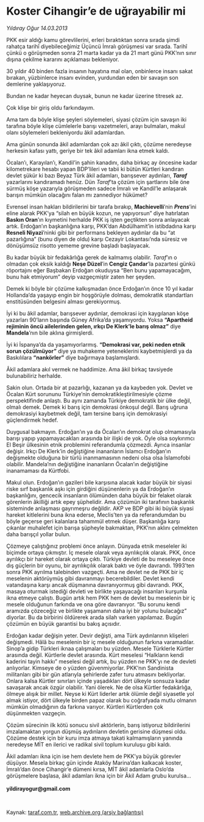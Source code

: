 # Koster Cihangir’e de uğrayabilir mi

*Yıldıray Oğur 14.03.2013*

<div class="yazi"><p>PKK esir aldığı kamu görevlilerini, erleri bıraktıktan sonra sırada şimdi rahatça tarihî diyebileceğimiz Üçüncü İmralı görüşmesi var sırada. Tarihî çünkü o görüşmeden sonra 21 marta kadar ya da 21 mart günü PKK’nın sınır dışına çekilme kararını açıklaması bekleniyor. </p>
<p>30 yıldır 40 binden fazla insanın hayatına mal olan, onbinlerce insanı sakat bırakan, yüzbinlerce insanı evinden, yurdundan eden bir savaşın son demlerine yaklaşıyoruz. </p>
<p>Bundan ne kadar heyecan duysak, bunun ne kadar üzerine titresek az. </p>
<p>Çok klişe bir giriş oldu farkındayım.</p>
<p>Ama tam da böyle klişe şeyleri söylemeleri, siyasi çözüm için savaşın iki tarafına böyle klişe cümlelerle barışı vazetmeleri, arayı bulmaları, makul olanı söylemeleri bekleniyordu âkil adamlardan.</p>
<p>Ama günün sonunda âkil adamlardan çok azı âkil çıktı, çözüme neredeyse herkesin kafası yattı, geriye bir tek âkil adamları ikna etmek kaldı. </p>
<p>Öcalan’ı, Karayılan’ı, Kandil’in şahin kanadını, daha birkaç ay öncesine kadar kilometrekare hesabı yapan BDP’lileri ve tabii ki bütün Kürtleri kandıran devlet şükür ki bazı Beyaz Türk âkil adamları, barışsever aydınları, <b><i>Taraf</i></b> yazarlarını kandıramadı henüz. Dün <i>Taraf</i>’ta çözüm için şartlarını bile öne sürmüş köşe yazarıyla görüşmeden sadece İmralı ve Kandil’le anlaşarak barışın mümkün olacağını falan mı zannediyor hükümet? </p>
<p>Evrensel insan hakları bildirilerini bir tarafa bırakıp, <b>Machievelli</b>’nin <b><i>Prens</i></b>’ini eline alarak PKK’ya “silah en büyük kozun, ne yapıyorsun” diye hatırlatan <b>Baskın Oran</b>’ın kıymetini herhalde PKK iş işten geçtikten sonra anlayacak artık. Erdoğan’ın başkanlığına karşı, PKK’dan Abdülhamit’in istibdadına karşı <b>Resneli Niyazi</b>’ninki gibi bir performans bekleyen aydınlar da bu “at pazarlığına” (bunu diyen de oldu) karşı Cezayir Lokantası’nda süresiz ve dönüşümsüz risotto yememe grevine başladı başlayacak. </p>
<p>Bu kadar büyük bir fedakârlığa gerek de kalmamış olabilir. <i>Taraf</i>’ın o olmadan çok eksik kaldığı <b>Neşe Düzel</b>’in <b>Cengiz Çandar</b>’la pazartesi günkü röportajını eğer Başbakan Erdoğan okuduysa “Ben bunu yapamayacağım, bunu hak etmiyorum” deyip vazgeçmiştir zaten her şeyden.</p>
<p>Demek ki böyle bir çözüme kalkışmadan önce Erdoğan’ın önce 10 yıl kadar Hollanda’da yaşayıp engin bir hoşgörüyle dolması, demokratlık standartları enstitüsünden belgesini alması gerekiyormuş.</p>
<p>İyi ki bu âkil adamlar, barışsever aydınlar, demokrasi için kaygılanan köşe yazarları 90’ların başında Güney Afrika’da yaşamıyordu. Yoksa <b>“Apartheid rejiminin öncü ailelerinden gelen, ırkçı De Klerk’le barış olmaz”</b> diye <b>Mandela</b>’nın bile aklına girmişlerdi. </p>
<p>İyi ki İspanya’da da yaşamıyorlarmış. <b>“Demokrasi var, peki neden etnik sorun çözülmüyor”</b> diye ya muhakeme yeteneklerini kaybetmişlerdi ya da Baskılılara <b>“nankörler”</b> diye bağırmaya başlamışlardı.</p>
<p>Âkil adamlara akıl vermek ne haddimize. Ama âkil birkaç tavsiyede bulunabiliriz herhalde. </p>
<p>Sakin olun. Ortada bir at pazarlığı, kazanan ya da kaybeden yok. Devlet ve Öcalan Kürt sorununu Türkiye’nin demokratikleştirilmesiyle çözme perspektifinde anlaştı. Bu aynı zamanda Türkiye demokratik bir ülke değil, olmalı demek. Demek ki barış için demokrasi önkoşul değil. Barış uğruna demokrasiyi kaybetmek değil, tam tersine barış için demokrasiyi güçlendirmek hedef. </p>
<p>Duygusal bakmayın. Erdoğan’ın ya da Öcalan’ın demokrat olup olmamasıyla barışı yapıp yapamayacakları arasında bir ilişki de yok. Öyle olsa soykırımcı El Beşir ülkesinin etnik problemini referandumla çözmezdi. Ayrıca insanlar değişir. Irkçı De Klerk’in değiştiğine inananların İslamcı Erdoğan’ın değişmekte olduğuna bir türlü inanmamasının nedeni olsa olsa İslamofobi olabilir. Mandela’nın değiştiğine inananların Öcalan’ın değiştiğine inanamaması da Kürtfobi.</p>
<p>Makul olun. Erdoğan’ın gazileri bile karşısına alacak kadar büyük bir siyasi riske sırf başkanlık aşkı için girdiğini düşünenlerin ya da Erdoğan’ın başkanlığını, gencecik insanların ölümünden daha büyük bir felaket olarak görenlerin âkilliği artık epey şüphelidir. Ama çözümün iki tarafının başkanlık sisteminde anlaşması gayrımeşru değildir. AKP ve BDP gibi iki büyük siyasi hareket kitlelerini buna ikna ederse, Meclis’ten ya da referandumdan bu böyle geçerse geri kalanlara tahammül etmek düşer. Başkanlığa karşı çıkanlar muhalefet için barışa şüpheyle bakmaktan, PKK’nın aklını çelmekten daha barışçıl yollar bulun.</p>
<p>Çözmeye çalıştığınız problemi önce anlayın. Dünyada etnik meseleler iki biçimde ortaya çıkmıştır. İç mesele olarak veya ayrılıkçılık olarak. PKK, önce ayrılıkçı bir hareket olarak ortaya çıktı. Türkiye devleti de bu meseleye önce dış güçlerin bir oyunu, bir ayrılıkçılık olarak baktı ve öyle davrandı. 1993’ten sonra PKK ayrılma talebinden vazgeçti. Ama ne devlet ne de PKK bir iç meselenin aktörüymüş gibi davranmayı becerebildiler. Devlet kendi vatandaşına karşı ancak düşmanına davranıyormuş gibi davrandı. PKK, masaya oturmak istediği devleti ve birlikte yaşayacağı insanları kurşunla ikna etmeye çalıştı. Bugün artık hem PKK hem de devlet bu meselenin bir iç mesele olduğunun farkında ve ona göre davranıyor. “Bu sorunu kendi aramızda çözeceğiz ve birlikte yaşamanın daha iyi bir yolunu bulacağız” diyorlar. Bu da birbirini öldürerek arada silah varken yapılamaz. Bugün çözümün en büyük garantisi bu bakış açısıdır. </p>
<p>Erdoğan kadar değişin yeter. Devir değişti, ama Türk aydınlarının klişeleri değişmedi. Hâlâ bu meselenin bir iç mesele olduğunun farkına varamadılar. Sinop’a gidip Türkleri iknaa çalışmaları bu yüzden. Mesele Türklerle Kürtler arasında değil. Kürtlerle devlet arasında. Kürt meselesi “Halkların kendi kaderini tayin hakkı” meselesi değil artık, bu yüzden ne PKK’yı ne de devleti anlıyorlar. Kimseye de o yüzden güvenmiyorlar. PKK’nın Sandinista militanları gibi bir gün atlarıyla şehirlerde zafer turu atmasını bekliyorlar. Onlara kalsa Kürtler sınırları içinde yaşadıkları dört ülkeyle sonsuza kadar savaşarak ancak özgür olabilir. Yani ölerek. Ne de olsa Kürtler fedakârlığa, ölmeye alışık bir millet. Neyse ki Kürt liderler artık ölümle değil siyasetle yol almak istiyor, dört ülkeyle birden papaz olarak bu coğrafyada mutlu olmanın mümkün olmadığının da farkına varıyor. Kürtleri Kürtlerden çok düşünmekten vazgeçin.</p>
<p>Çözüm sürecinin ilk kötü sonucu sivil aktörlerin, barış istiyoruz bildirilerini imzalamaktan yorgun düşmüş aydınların devletin gerisine düşmesi oldu. Çözüme destek için bir kuru imza atmaya takati kalmamışların yanında neredeyse MİT en ilerici ve radikal sivil toplum kuruluşu gibi kaldı.</p>
<p>Âkil adamları ikna için ise hem devlete hem de PKK’ya büyük görevler düşüyor. Mesela birkaç gün içinde Ataköy Marina’dan kalkacak koster, İmralı’dan önce Cihangir’e dümeni kırsa, MİT âkil adamlarla Oslo’da görüşmelere başlasa, âkil adamları ikna için bir Âkil Adam grubu kurulsa...<br/><br/><b>yildirayogur@gmail.com</b></p>
<p> </p>
</div>

Kaynak: [taraf.com.tr](http://www.taraf.com.tr/yildiray-ogur/makale-koster-cihangir-e-de-ugrayabilir-mi.htm), [web.archive.org (arşiv bağlantısı)](http://web.archive.org/web/20131107114643/http://www.taraf.com.tr/yildiray-ogur/makale-koster-cihangir-e-de-ugrayabilir-mi.htm)
